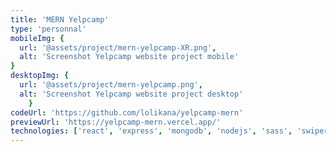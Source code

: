 ```yaml
---
title: 'MERN Yelpcamp'
type: 'personnal'
mobileImg: {
  url: '@assets/project/mern-yelpcamp-XR.png',
  alt: 'Screenshot Yelpcamp website project mobile'
}
desktopImg: {
  url: '@assets/project/mern-yelpcamp.png',
  alt: 'Screenshot Yelpcamp website project desktop'
	}
codeUrl: 'https://github.com/lolikana/yelpcamp-mern'
previewUrl: 'https://yelpcamp-mern.vercel.app/'
technologies: ['react', 'express', 'mongodb', 'nodejs', 'sass', 'swiper', 'mapbox', 'zod']
---
```


